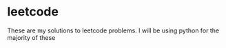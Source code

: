 # leetcode
These are my solutions to leetcode problems. I will be using python for the majority of these
